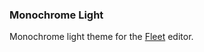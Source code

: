 ### Monochrome Light

Monochrome light theme for the [Fleet](https://www.jetbrains.com/fleet/) editor.